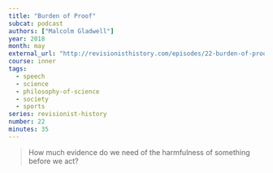 ```yaml
---
title: "Burden of Proof"
subcat: podcast
authors: ["Malcolm Gladwell"]
year: 2018
month: may
external_url: "http://revisionisthistory.com/episodes/22-burden-of-proof"
course: inner
tags:
  - speech
  - science
  - philosophy-of-science
  - society
  - sports
series: revisionist-history
number: 22
minutes: 35
---
```


> How much evidence do we need of the harmfulness of something before we act?

